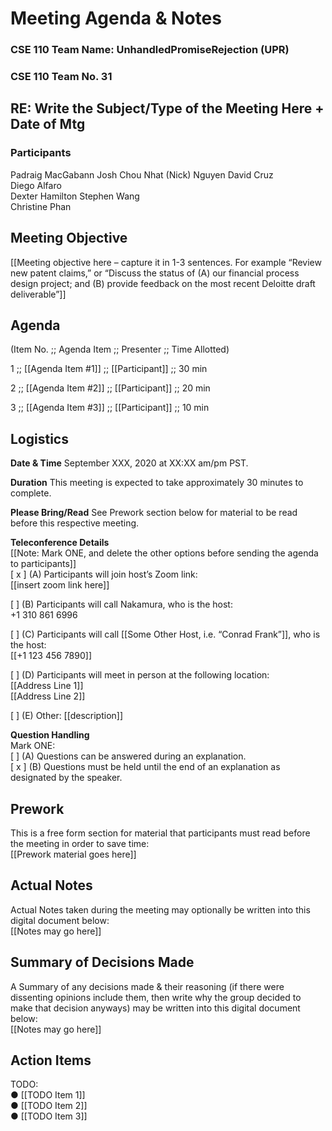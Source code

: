 # Meeting Agenda & Notes

### CSE 110 Team Name: UnhandledPromiseRejection (UPR)
### CSE 110 Team No. 31

## RE: Write the Subject/Type of the Meeting Here + Date of Mtg
### Participants

Padraig MacGabann
Josh Chou
Nhat (Nick) Nguyen
David Cruz	
Diego Alfaro	
Dexter Hamilton	
Stephen Wang	
Christine Phan	

 
## Meeting Objective
[[Meeting objective here – capture it in 1-3 sentences. For example “Review new patent claims,” or “Discuss the status of (A) our financial process design project; and (B) provide feedback on the most recent Deloitte draft deliverable”]] 

## Agenda
(Item No.	;; Agenda Item ;;	Presenter ;; Time Allotted)

1 ;; [[Agenda Item #1]]	;; [[Participant]] ;; 30 min

2 ;; [[Agenda Item #2]]	;; [[Participant]] ;; 20 min

3 ;; [[Agenda Item #3]] ;; [[Participant]] ;; 10 min

## Logistics
**Date & Time**	September XXX, 2020 at XX:XX am/pm PST.  

**Duration**	This meeting is expected to take approximately 30 minutes to complete.  

**Please Bring/Read**	See Prework section below for material to be read before this respective meeting.  

**Teleconference Details**  
	[[Note: Mark ONE, and delete the other options before sending the agenda to participants]]  
[ x ] (A) Participants will join host’s Zoom link:  
              [[insert zoom link here]]  
	      
[   ] (B) Participants will call Nakamura, who is the host:   
              +1 310 861 6996  
	      
[    ] (C) Participants will call [[Some Other Host, i.e. “Conrad Frank”]], who is the host:   
              [[+1 123 456 7890]]  
	      
[    ] (D) Participants will meet in person at the following location:  
             [[Address Line 1]]  
             [[Address Line 2]]  
	     
[    ] (E) Other: [[description]]  

**Question Handling** 	
Mark ONE:  
[    ] (A) Questions can be answered during an explanation.  
[ x ] (B) Questions must be held until the end of an explanation as designated by the speaker.  



## Prework
This is a free form section for material that participants must read before the meeting in order to save time:  
[[Prework material goes here]]

## Actual Notes
Actual Notes taken during the meeting may optionally be written into this digital document below:  
[[Notes may go here]]

## Summary of Decisions Made
A Summary of any decisions made & their reasoning (if there were dissenting opinions include them, then write why the group decided to make that decision anyways) may be written into this digital document below:  
[[Notes may go here]]

## Action Items
TODO:  
●	[[TODO Item 1]]  
●	[[TODO Item 2]]  
●	[[TODO Item 3]]
